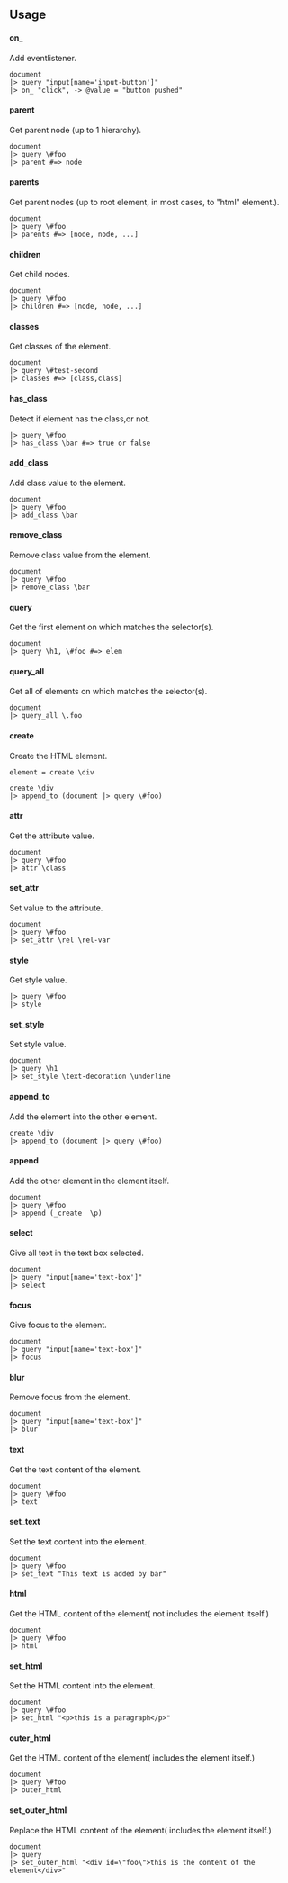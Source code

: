 ## Usage

#### on_
Add eventlistener.
```livescript
document
|> query "input[name='input-button']"
|> on_ "click", -> @value = "button pushed"
```
#### parent
Get parent node (up to 1 hierarchy).
```livescript
document
|> query \#foo
|> parent #=> node
```
#### parents
Get parent nodes (up to root element, in most cases, to "html" element.).
```livescript
document
|> query \#foo
|> parents #=> [node, node, ...]
```
#### children
Get child nodes.
```livescript
document
|> query \#foo
|> children #=> [node, node, ...]
```
#### classes
Get classes of the element.
```livescript
document
|> query \#test-second
|> classes #=> [class,class]
```
#### has_class
Detect if element has the class,or not.
```livescript
|> query \#foo
|> has_class \bar #=> true or false
```
#### add_class
Add class value to the element.
```livescript
document
|> query \#foo
|> add_class \bar
```
#### remove_class
Remove class value from the element.
```livescript
document
|> query \#foo
|> remove_class \bar
```
#### query
Get the first element on which matches the selector(s).
```livescript
document
|> query \h1, \#foo #=> elem
```
#### query_all
Get all of elements on which matches the selector(s).
```livescript
document
|> query_all \.foo
```
#### create
Create the HTML element.
```livescript
element = create \div
```
```livescript
create \div
|> append_to (document |> query \#foo)
```
#### attr
Get the attribute value.
```livescript
document
|> query \#foo
|> attr \class
```
#### set_attr
Set value to the attribute.
```livescript
document
|> query \#foo
|> set_attr \rel \rel-var
```
#### style
Get style value.
```livescript
|> query \#foo
|> style
```
#### set_style
Set style value.
```livescript
document
|> query \h1
|> set_style \text-decoration \underline
```
#### append_to
Add the element into the other element.
```livescript
create \div
|> append_to (document |> query \#foo)
```
#### append
Add the other element in the element itself.
```livescript
document
|> query \#foo
|> append (_create  \p)
```
#### select
Give all text in the text box selected.
```livescript
document
|> query "input[name='text-box']"
|> select
```
#### focus
Give focus to the element.
```livescript
document
|> query "input[name='text-box']"
|> focus
```
#### blur
Remove focus from the element.
```livescript
document
|> query "input[name='text-box']"
|> blur
```
#### text
Get the text content of the element.
```livescript
document
|> query \#foo
|> text
```
#### set_text
Set the text content into the element.
```livescript
document
|> query \#foo
|> set_text "This text is added by bar"
```
#### html
Get the HTML content of the element( not includes the element itself.)
```livescript
document
|> query \#foo
|> html
```
#### set_html
Set the HTML content into the element.
```livescript
document
|> query \#foo
|> set_html "<p>this is a paragraph</p>"
```
#### outer_html
Get the HTML content of the element( includes the element itself.)
```livescript
document
|> query \#foo
|> outer_html
```
#### set_outer_html
Replace the HTML content of the element( includes the element itself.)
```livescript
document
|> query
|> set_outer_html "<div id=\"foo\">this is the content of the element</div>"
```
